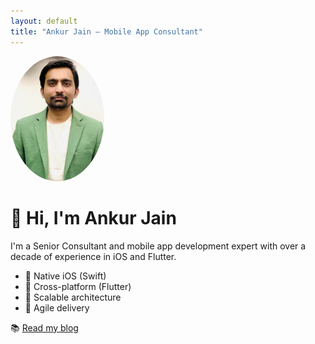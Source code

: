 ```yaml
---
layout: default
title: "Ankur Jain – Mobile App Consultant"
---
```


<img src="/assets/img/profile.jpg" alt="Ankur Jain" width="150" style="border-radius: 50%;">

# 👋 Hi, I'm Ankur Jain

I'm a Senior Consultant and mobile app development expert with over a decade of experience in iOS and Flutter.

- 🔹 Native iOS (Swift)
- 🔹 Cross-platform (Flutter)
- 🔹 Scalable architecture
- 🔹 Agile delivery

📚 [Read my blog](/blog/)
